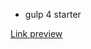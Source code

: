 * gulp 4 starter

[Link preview](https://medium.com/@uix/enhancing-your-front-end-development-workflow-using-gulp-4-51c5d265c1bd)
